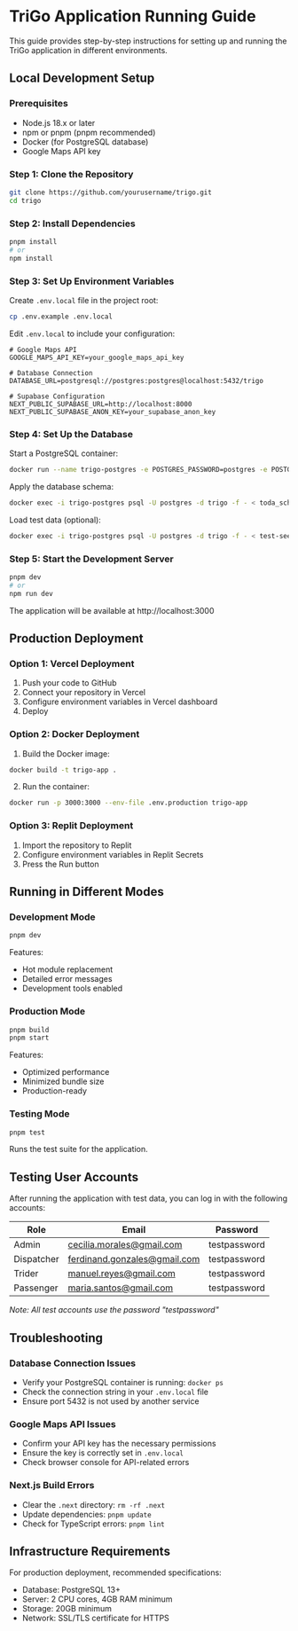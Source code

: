 # TriGo Application Running Guide

This guide provides step-by-step instructions for setting up and running the TriGo application in different environments.

## Local Development Setup

### Prerequisites
- Node.js 18.x or later
- npm or pnpm (pnpm recommended)
- Docker (for PostgreSQL database)
- Google Maps API key

### Step 1: Clone the Repository
```bash
git clone https://github.com/yourusername/trigo.git
cd trigo
```

### Step 2: Install Dependencies
```bash
pnpm install
# or
npm install
```

### Step 3: Set Up Environment Variables
Create `.env.local` file in the project root:
```bash
cp .env.example .env.local
```

Edit `.env.local` to include your configuration:
```
# Google Maps API
GOOGLE_MAPS_API_KEY=your_google_maps_api_key

# Database Connection
DATABASE_URL=postgresql://postgres:postgres@localhost:5432/trigo

# Supabase Configuration
NEXT_PUBLIC_SUPABASE_URL=http://localhost:8000
NEXT_PUBLIC_SUPABASE_ANON_KEY=your_supabase_anon_key
```

### Step 4: Set Up the Database
Start a PostgreSQL container:
```bash
docker run --name trigo-postgres -e POSTGRES_PASSWORD=postgres -e POSTGRES_USER=postgres -e POSTGRES_DB=trigo -d -p 5432:5432 postgres:16
```

Apply the database schema:
```bash
docker exec -i trigo-postgres psql -U postgres -d trigo -f - < toda_schema.sql
```

Load test data (optional):
```bash
docker exec -i trigo-postgres psql -U postgres -d trigo -f - < test-seed-data.sql
```

### Step 5: Start the Development Server
```bash
pnpm dev
# or
npm run dev
```

The application will be available at http://localhost:3000

## Production Deployment

### Option 1: Vercel Deployment

1. Push your code to GitHub
2. Connect your repository in Vercel
3. Configure environment variables in Vercel dashboard
4. Deploy

### Option 2: Docker Deployment

1. Build the Docker image:
```bash
docker build -t trigo-app .
```

2. Run the container:
```bash
docker run -p 3000:3000 --env-file .env.production trigo-app
```

### Option 3: Replit Deployment

1. Import the repository to Replit
2. Configure environment variables in Replit Secrets
3. Press the Run button

## Running in Different Modes

### Development Mode
```bash
pnpm dev
```
Features:
- Hot module replacement
- Detailed error messages
- Development tools enabled

### Production Mode
```bash
pnpm build
pnpm start
```
Features:
- Optimized performance
- Minimized bundle size
- Production-ready

### Testing Mode
```bash
pnpm test
```
Runs the test suite for the application.

## Testing User Accounts

After running the application with test data, you can log in with the following accounts:

| Role | Email | Password |
|------|-------|----------|
| Admin | cecilia.morales@gmail.com | testpassword |
| Dispatcher | ferdinand.gonzales@gmail.com | testpassword |
| Trider | manuel.reyes@gmail.com | testpassword |
| Passenger | maria.santos@gmail.com | testpassword |

*Note: All test accounts use the password "testpassword"*

## Troubleshooting

### Database Connection Issues
- Verify your PostgreSQL container is running: `docker ps`
- Check the connection string in your `.env.local` file
- Ensure port 5432 is not used by another service

### Google Maps API Issues
- Confirm your API key has the necessary permissions
- Ensure the key is correctly set in `.env.local`
- Check browser console for API-related errors

### Next.js Build Errors
- Clear the `.next` directory: `rm -rf .next`
- Update dependencies: `pnpm update`
- Check for TypeScript errors: `pnpm lint`

## Infrastructure Requirements

For production deployment, recommended specifications:
- Database: PostgreSQL 13+
- Server: 2 CPU cores, 4GB RAM minimum
- Storage: 20GB minimum
- Network: SSL/TLS certificate for HTTPS 